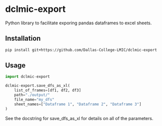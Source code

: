 # dclmic-export

Python library to facilitate exporing pandas dataframes to excel sheets.

## Installation

``` bash
pip install git+https://github.com/Dallas-College-LMIC/dclmic-export
```

## Usage


``` python
import dclmic-export

dclmic-export.save_dfs_as_xl(
    list_of_frames=[df1, df2, df3]
    path="./output/"
    file_name="my_dfs"
    sheet_names=["Dataframe 1", "Dataframe 2", "Dataframe 3"]
)
```

See the docstring for save_dfs_as_xl for details on all of the parameters.


